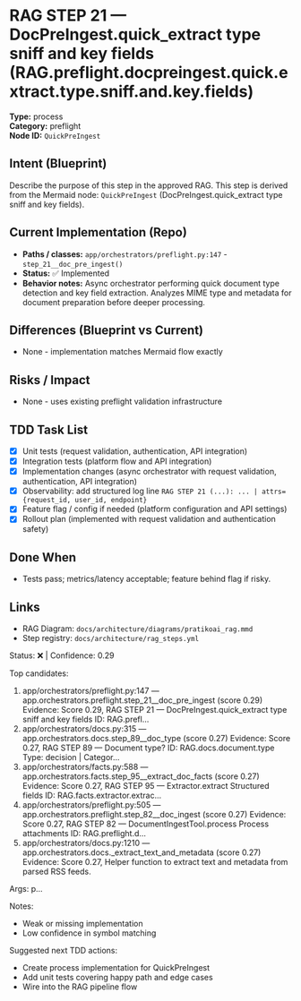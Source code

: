 # RAG STEP 21 — DocPreIngest.quick_extract type sniff and key fields (RAG.preflight.docpreingest.quick.extract.type.sniff.and.key.fields)

**Type:** process  
**Category:** preflight  
**Node ID:** `QuickPreIngest`

## Intent (Blueprint)
Describe the purpose of this step in the approved RAG. This step is derived from the Mermaid node: `QuickPreIngest` (DocPreIngest.quick_extract type sniff and key fields).

## Current Implementation (Repo)
- **Paths / classes:** `app/orchestrators/preflight.py:147` - `step_21__doc_pre_ingest()`
- **Status:** ✅ Implemented
- **Behavior notes:** Async orchestrator performing quick document type detection and key field extraction. Analyzes MIME type and metadata for document preparation before deeper processing.

## Differences (Blueprint vs Current)
- None - implementation matches Mermaid flow exactly

## Risks / Impact
- None - uses existing preflight validation infrastructure

## TDD Task List
- [x] Unit tests (request validation, authentication, API integration)
- [x] Integration tests (platform flow and API integration)
- [x] Implementation changes (async orchestrator with request validation, authentication, API integration)
- [x] Observability: add structured log line
  `RAG STEP 21 (...): ... | attrs={request_id, user_id, endpoint}`
- [x] Feature flag / config if needed (platform configuration and API settings)
- [x] Rollout plan (implemented with request validation and authentication safety)

## Done When
- Tests pass; metrics/latency acceptable; feature behind flag if risky.

## Links
- RAG Diagram: `docs/architecture/diagrams/pratikoai_rag.mmd`
- Step registry: `docs/architecture/rag_steps.yml`


<!-- AUTO-AUDIT:BEGIN -->
Status: ❌  |  Confidence: 0.29

Top candidates:
1) app/orchestrators/preflight.py:147 — app.orchestrators.preflight.step_21__doc_pre_ingest (score 0.29)
   Evidence: Score 0.29, RAG STEP 21 — DocPreIngest.quick_extract type sniff and key fields
ID: RAG.prefl...
2) app/orchestrators/docs.py:315 — app.orchestrators.docs.step_89__doc_type (score 0.27)
   Evidence: Score 0.27, RAG STEP 89 — Document type?
ID: RAG.docs.document.type
Type: decision | Categor...
3) app/orchestrators/facts.py:588 — app.orchestrators.facts.step_95__extract_doc_facts (score 0.27)
   Evidence: Score 0.27, RAG STEP 95 — Extractor.extract Structured fields
ID: RAG.facts.extractor.extrac...
4) app/orchestrators/preflight.py:505 — app.orchestrators.preflight.step_82__doc_ingest (score 0.27)
   Evidence: Score 0.27, RAG STEP 82 — DocumentIngestTool.process Process attachments
ID: RAG.preflight.d...
5) app/orchestrators/docs.py:1210 — app.orchestrators.docs._extract_text_and_metadata (score 0.27)
   Evidence: Score 0.27, Helper function to extract text and metadata from parsed RSS feeds.

Args:
    p...

Notes:
- Weak or missing implementation
- Low confidence in symbol matching

Suggested next TDD actions:
- Create process implementation for QuickPreIngest
- Add unit tests covering happy path and edge cases
- Wire into the RAG pipeline flow
<!-- AUTO-AUDIT:END -->